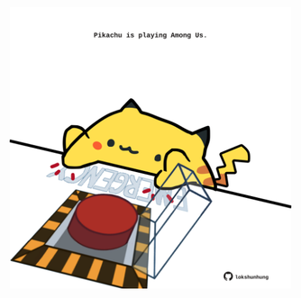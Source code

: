 <!-- built at 06/01/2023, 15:01:04 UTC -->
<p align="center">
  <img width="500" height="500" src="./ReadmeImage.svg">
</p>
